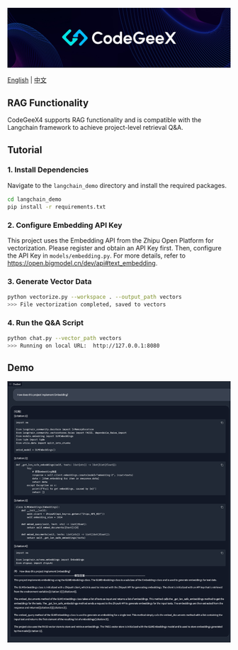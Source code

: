 ![](../resources/logo.jpeg)

[English](README.md) | [中文](README_zh.md)

## RAG Functionality

CodeGeeX4 supports RAG functionality and is compatible with the Langchain framework to achieve project-level retrieval Q&A.

## Tutorial

### 1. Install Dependencies

Navigate to the `langchain_demo` directory and install the required packages.
```bash
cd langchain_demo
pip install -r requirements.txt
```

### 2. Configure Embedding API Key

This project uses the Embedding API from the Zhipu Open Platform for vectorization. Please register and obtain an API Key first.
Then, configure the API Key in `models/embedding.py`.
For more details, refer to https://open.bigmodel.cn/dev/api#text_embedding.

### 3. Generate Vector Data

```bash
python vectorize.py --workspace . --output_path vectors
>>> File vectorization completed, saved to vectors
```

### 4. Run the Q&A Script

```bash
python chat.py --vector_path vectors
>>> Running on local URL:  http://127.0.0.1:8080
```

## Demo
![](resources/demo.png)
